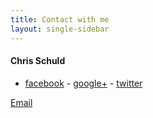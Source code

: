 ```yaml
---
title: Contact with me
layout: single-sidebar
---
```


#### Chris Schuld
- [facebook](http://www.facebook.com) - [google+](http://plus.google.com) -  [twitter](http://twitter.com)

<a href="mailto: info@info.com">Email</a>